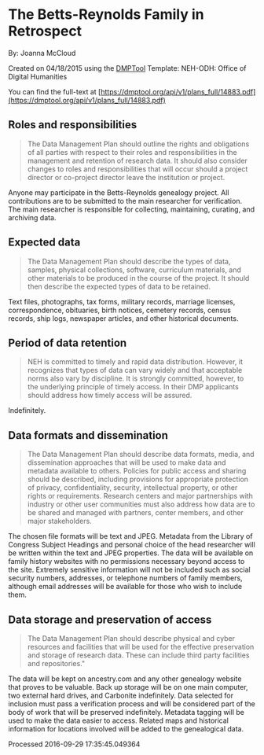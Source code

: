 # The Betts-Reynolds Family in Retrospect

By: Joanna McCloud

Created on 04/18/2015 using the [DMPTool](https://dmp.cdlib.org/) Template: NEH-ODH: Office of Digital Humanities

You can find the full-text at [https://dmptool.org/api/v1/plans_full/14883.pdf](https://dmptool.org/api/v1/plans_full/14883.pdf) 

## Roles and responsibilities

> The Data Management Plan should outline the rights and obligations of all parties with respect to their roles and responsibilities in the management and retention of research data. It should also consider changes to roles and responsibilities that will occur should a project director or co-project director leave the institution or project.

Anyone may participate in the Betts-Reynolds genealogy project. All contributions are to be submitted to the main researcher for verification. The main researcher is responsible for collecting, maintaining, curating, and archiving data.

## Expected data

> The Data Management Plan should describe the types of data, samples, physical collections, software, curriculum materials, and other materials to be produced in the course of the project. It should then describe the expected types of data to be retained.

Text files, photographs, tax forms, military records, marriage licenses, correspondence, obituaries, birth notices, cemetery records, census records, ship logs, newspaper articles, and other historical documents.

## Period of data retention

> NEH is committed to timely and rapid data distribution. However, it recognizes that types of data can vary widely and that acceptable norms also vary by discipline. It is strongly committed, however, to the underlying principle of timely access. In their DMP applicants should address how timely access will be assured.

Indefinitely.

## Data formats and dissemination

> The Data Management Plan should describe data formats, media, and dissemination approaches that will be used to make data and metadata available to others. Policies for public access and sharing should be described, including provisions for appropriate protection of privacy, confidentiality, security, intellectual property, or other rights or requirements. Research centers and major partnerships with industry or other user communities must also address how data are to be shared and managed with partners, center members, and other major stakeholders.

The chosen file formats will be text and JPEG. Metadata from the Library of Congress Subject Headings and personal choice of the head researcher will be written within the text and JPEG properties. The data will be available on family history websites with no permissions necessary beyond access to the site. Extremely sensitive information will not be included such as social security numbers, addresses, or telephone numbers of family members, although email addresses will be available for those who wish to include them.

## Data storage and preservation of access

> The Data Management Plan should describe physical and cyber resources and facilities that will be used for the effective preservation and storage of research data. These can include third party facilities and repositories."

The data will be kept on ancestry.com and any other genealogy website that proves to be valuable. Back up storage will be on one main computer, two external hard drives, and Carbonite indefinitely. Data selected for inclusion must pass a verification process and will be considered part of the body of work that will be preserved indefinitely. Metadata tagging will be used to make the data easier to access. Related maps and historical information for locations involved will be added to the genealogical data.

Processed 2016-09-29 17:35:45.049364
